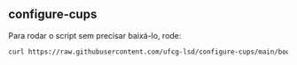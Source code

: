 ## configure-cups
Para rodar o script sem precisar baixá-lo, rode:

```bash
curl https://raw.githubusercontent.com/ufcg-lsd/configure-cups/main/bootstrap.sh | sudo bash
```
